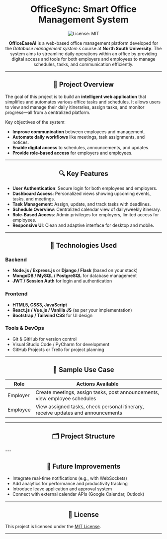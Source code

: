 <div align="center">

# OfficeSync: Smart Office Management System

![License: MIT](https://img.shields.io/badge/License-MIT-yellow.svg)

**OfficeEaseAI** is a web-based office management platform developed for the *Database management system 
s* course at **North South University**. The system aims to streamline daily operations within an office by providing digital access and tools for both employers and employees to manage schedules, tasks, and communication efficiently.

</div>

---

<div align="center">

## 📌 Project Overview

</div>

The goal of this project is to build an **intelligent web application** that simplifies and automates various office tasks and schedules. It allows users to view and manage their daily itineraries, assign tasks, and monitor progress—all from a centralized platform.

Key objectives of the system:
- **Improve communication** between employees and management.
- **Automate daily workflows** like meetings, task assignments, and notices.
- **Enable digital access** to schedules, announcements, and updates.
- **Provide role-based access** for employers and employees.

---

<div align="center">

## 🔍 Key Features

</div>

- **User Authentication**: Secure login for both employees and employers.
- **Dashboard Access**: Personalized views showing upcoming events, tasks, and meetings.
- **Task Management**: Assign, update, and track tasks with deadlines.
- **Schedule Overview**: Centralized calendar view of daily/weekly itinerary.
- **Role-Based Access**: Admin privileges for employers, limited access for employees.
- **Responsive UI**: Clean and adaptive interface for desktop and mobile.

---

<div align="center">

## 🧠 Technologies Used

</div>

### Backend
- **Node.js / Express.js** or **Django / Flask** (based on your stack)
- **MongoDB / MySQL / PostgreSQL** for database management
- **JWT / Session Auth** for login and authentication

### Frontend
- **HTML5, CSS3, JavaScript**
- **React.js / Vue.js / Vanilla JS** (as per your implementation)
- **Bootstrap / Tailwind CSS** for UI design

### Tools & DevOps
- Git & GitHub for version control
- Visual Studio Code / PyCharm for development
- GitHub Projects or Trello for project planning

---

<div align="center">

## 🧪 Sample Use Case

</div>

| Role      | Actions Available                                                                 |
|-----------|-------------------------------------------------------------------------------------|
| Employer  | Create meetings, assign tasks, post announcements, view employee schedules         |
| Employee  | View assigned tasks, check personal itinerary, receive updates and announcements    |

---

<div align="center">

## 🗂️ Project Structure

</div>
---

<div align="center">

## 🚀 Future Improvements

</div>

- Integrate real-time notifications (e.g., with WebSockets)
- Add analytics for performance and productivity tracking
- Introduce leave application and approval system
- Connect with external calendar APIs (Google Calendar, Outlook)

---

<div align="center">

## 📜 License

</div>

This project is licensed under the [MIT License](LICENSE).

---